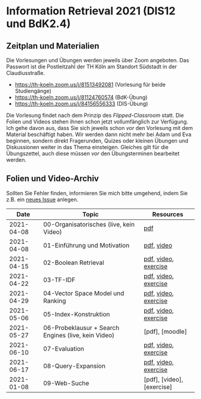 # Information Retrieval 2021 (DIS12 und BdK2.4)

## Zeitplan und Materialien

Die Vorlesungen und Übungen werden jeweils über Zoom angeboten. Das Passwort ist die Postleitzahl der TH Köln am Standort Südstadt in der Claudiusstraße. 

- https://th-koeln.zoom.us/j/81513492081 (Vorlesung für beide Studiengänge) 
- https://th-koeln.zoom.us/j/81124760574 (BdK-Übung)
- https://th-koeln.zoom.us/j/84156556333 (DIS-Übung)

Die Vorlesung findet nach dem Prinzip des *Flipped-Classroom* statt. Die Folien und Videos stehen ihnen schon jetzt vollumfänglich zur Verfügung. Ich gehe davon aus, dass Sie sich jeweils schon *vor* den Vorlesung mit dem Material beschäftigt haben. Wir werden dann nicht mehr bei Adam und Eva beginnen, sondern direkt Fragerunden, Quizes oder kleinen Übungen und Diskussionen weiter in das Thema einsteigen. Gleiches gilt für die Übungszettel, auch diese müssen *vor* den Übungsterminen bearbeitet werden.

## Folien und Video-Archiv

Sollten Sie Fehler finden, informieren Sie mich bitte umgehend, indem Sie z.B. ein [neues Issue](https://github.com/irgroup/dis12-bdk24-2021/issues) anlegen.

| Date       | Topic                                             | Resources      |
|------------|---------------------------------------------------|----------------|
| 2021-04-08 | 00-Organisatorisches (live, kein Video)           | [pdf](slides/00-syllabus.pdf) |
| 2021-04-08 | 01-Einführung und Motivation                      | [pdf](slides/01-introduction.pdf), [video](https://youtu.be/g58QPBqKJgk)  |
| 2021-04-15 | 02-Boolean Retrieval                              | [pdf](slides/02-boolean.pdf), [video](https://youtu.be/EcPBqIM3uO0), [exercise](exercises/02-boolean-exercise.pdf) |
| 2021-04-22 | 03-TF-IDF                                         | [pdf](slides/03-tfidf.pdf), [video](https://youtu.be/CPrij20NmXY), [exercise](exercises/03-tfidf-exercise.pdf) |
| 2021-04-29 | 04-Vector Space Model und Ranking                 | [pdf](slides/04-ranking.pdf), [video](https://youtu.be/b1JanvFBlWU), [exercise](exercises/04-ranking-exercise.pdf) |
| 2021-05-06 | 05-Index-Konstruktion                             | [pdf](slides/05-index.pdf), [video](https://youtu.be/GdU5SN7q0G0), [exercise](exercises/05-index-exercise.pdf) |
| 2021-05-27 | 06-Probeklausur + Search Engines (live, kein Video)| [pdf], [moodle] |
| 2021-06-10 | 07-Evaluation                                     | [pdf](slides/07-evaluation.pdf), [video](https://youtu.be/DDfa685DFfw), [exercise](exercises/07-evaluation-exercise.pdf) |
| 2021-06-17 | 08-Query-Expansion                                | [pdf](slides/08-queryexpansion.pdf), [video](https://youtu.be/4KMtwZ98vmA), [exercise](exercises/08-queryexpansion-exercise.pdf) |
| 2021-01-08 | 09-Web-Suche                                      | [pdf], [video], [exercise] |

<!--
| 2021-12-18 | Evaluation                            | [pdf](slides/DIS12-06-evaluation.pdf), [video](https://youtu.be/DDfa685DFfw) |
| 2021-12-18 | Query Expansion                       | [pdf](slides/DIS12-07-queryexpansion.pdf), [video](https://youtu.be/4KMtwZ98vmA) |
| 2021-01-08 | Web Crawling                          | [pdf](slides/DIS12-08-webcrawling.pdf), [video](https://youtu.be/7WldGmUVztE) |
| 2021-01-08  | Link Analysis                         | [pdf](slides/DIS12-09-linkanalysis.pdf), [video](https://youtu.be/ppqwuVAw_oA) |
| 2021-01-15 at 13:30 | Exercise Evaluation                   | [exercise](exercises/DIS12-06-evaluation-exercise.pdf)    |
| 2021-01-15 at 15:15 | Exercise Query Expansion              | [exercise](exercises/DIS12-07-queryexp-exercise.pdf)    |
| 2021-01-22 at 13:30 | Exercise Web Crawling + Link Analysis | [exercise](exercises/DIS12-06-evaluation-exercise.pdf)  |
| 2021-01-22 at 15:15 | Q&A Session on everything             | [test exam](exam/DIS12-10-testexam.pdf), [discussion board](https://github.com/irgroup/dis12-2021/discussions)    |
-->
